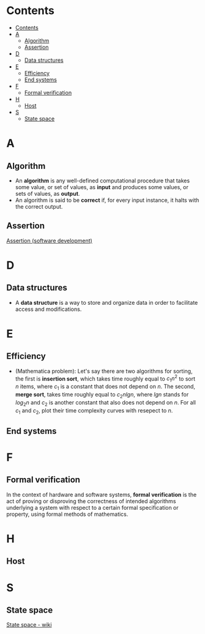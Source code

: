 # Contents
- [Contents](#contents)
- [A](#a)
  - [Algorithm](#algorithm)
  - [Assertion](#assertion)
- [D](#d)
  - [Data structures](#data-structures)
- [E](#e)
  - [Efficiency](#efficiency)
  - [End systems](#end-systems)
- [F](#f)
  - [Formal verification](#formal-verification)
- [H](#h)
  - [Host](#host)
- [S](#s)
  - [State space](#state-space)
# A
## Algorithm
- An **algorithm** is any well-defined computational procedure that takes some value, or set of values, as **input** and produces some values, or sets of values, as **output**.
- An algorithm is said to be **correct** if, for every input instance, it halts with the correct output.

## Assertion
[Assertion (software development)](https://en.wikipedia.org/wiki/Assertion_(software_development))

# D
## Data structures
- A **data structure** is a way to store and organize data in order to facilitate access and modifications.

# E
## Efficiency
- \(Mathematica problem\): Let's say there are two algorithms for sorting, the first is **insertion sort**, which takes time roughly equal to $c_1 n^2$ to sort $n$ items, where $c_1$ is a constant that does not depend on $n$. The second, **merge sort**, takes time roughly equal to $c_2 n lgn$, where $lgn$ stands for ${log}_2 n$ and $c_2$ is another constant that also does not depend on $n$. For all $c_1$ and $c_2$, plot their time complexity curves with resepect to $n$.
## End systems

# F
## Formal verification
In the context of hardware and software systems, **formal verification** is the act of proving or disproving the correctness of intended algorithms underlying a system with respect to a certain formal specification or property, using formal methods of mathematics. 

# H
## Host

# S
## State space
[State space - wiki](https://en.wikipedia.org/wiki/State_space)